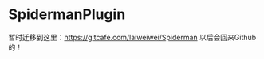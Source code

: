 SpidermanPlugin
========================
暂时迁移到这里：https://gitcafe.com/laiweiwei/Spiderman
以后会回来Github的！

